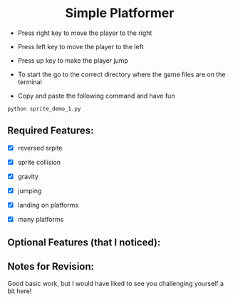 # <center>Simple Platformer</center>
* Press right key to move the player to the right
* Press left key to  move the player to the left
* Press up key to  make the player jump


* To start the go to the correct directory where the game files are on the terminal
* Copy and paste the following command and have fun

<pre><code>python sprite_demo_1.py
</code></pre>


## Required Features:

* [x] reversed srpite
* [x] sprite collision
* [x] gravity
* [x] jumping 
* [x] landing on platforms
* [x] many platforms


## Optional Features (that I noticed):

## Notes for Revision:

Good basic work, but I would have liked to see you challenging yourself a bit here!
